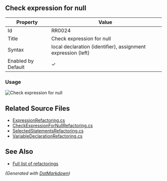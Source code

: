 ## Check expression for null

| Property           | Value                                                            |
| ------------------ | ---------------------------------------------------------------- |
| Id                 | RR0024                                                           |
| Title              | Check expression for null                                        |
| Syntax             | local declaration \(identifier\), assignment expression \(left\) |
| Enabled by Default | &#x2713;                                                         |

### Usage

![Check expression for null](../../images/refactorings/CheckExpressionForNull.png)

## Related Source Files

* [ExpressionRefactoring.cs](../../src/Refactorings/CSharp/Refactorings/ExpressionRefactoring.cs)
* [CheckExpressionForNullRefactoring.cs](../../src/Refactorings/CSharp/Refactorings/CheckExpressionForNullRefactoring.cs)
* [SelectedStatementsRefactoring.cs](../../src/Refactorings/CSharp/Refactorings/SelectedStatementsRefactoring.cs)
* [VariableDeclarationRefactoring.cs](../../src/Refactorings/CSharp/Refactorings/VariableDeclarationRefactoring.cs)

## See Also

* [Full list of refactorings](Refactorings.md)

*\(Generated with [DotMarkdown](http://github.com/JosefPihrt/DotMarkdown)\)*